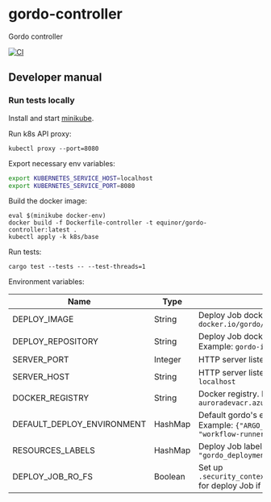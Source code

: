# gordo-controller
Gordo controller

[![CI](https://github.com/equinor/gordo-controller/workflows/CI/badge.svg)](https://github.com/equinor/gordo-controller/actions)

## Developer manual

### Run tests locally

Install and start [minikube](https://minikube.sigs.k8s.io/docs/start).

Run k8s API proxy:
```
kubectl proxy --port=8080
```

Export necessary env variables:
```bash
export KUBERNETES_SERVICE_HOST=localhost
export KUBERNETES_SERVICE_PORT=8080
```

Build the docker image:
```
eval $(minikube docker-env)
docker build -f Dockerfile-controller -t equinor/gordo-controller:latest .
kubectl apply -k k8s/base
```

Run tests:
```
cargo test --tests -- --test-threads=1
```

Environment variables:

| Name                         | Type    | Description                                                                                   |
| ---------------------------- | ------- | --------------------------------------------------------------------------------------------- |
| DEPLOY\_IMAGE                | String  | Deploy Job docker image. Example: `docker.io/gordo/gordo-deploy`                              |
| DEPLOY\_REPOSITORY           | String  | Deploy Job docker image without registry. Example: `gordo-infrastructure/gordo-deploy`        |
| SERVER\_PORT                 | Integer | HTTP server listening port. Example: `8080`                                                   |
| SERVER\_HOST                 | String  | HTTP server listening host. Example: `localhost`                                              |
| DOCKER\_REGISTRY             | String  | Docker registry. Example: `auroradevacr.azurecr.io`                                           |
| DEFAULT\_DEPLOY\_ENVIRONMENT | HashMap | Default gordo's environment variables. Example: `{"ARGO_SERVICE_ACCOUNT": "workflow-runner"}` |
| RESOURCES\_LABELS            | HashMap | Deploy Job labels. Example: `{"app": "gordo_deployment"}`                                     |
| DEPLOY\_JOB\_RO\_FS          | Boolean | Set up `.security_context.read_only_root_filesystem` for deploy Job if `true`                 |
